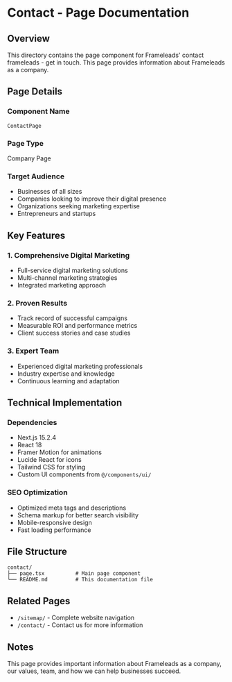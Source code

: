 # Contact - Page Documentation

## Overview
This directory contains the page component for Frameleads' contact frameleads - get in touch. This page provides information about Frameleads as a company.

## Page Details

### Component Name
`ContactPage`

### Page Type
Company Page

### Target Audience
- Businesses of all sizes
- Companies looking to improve their digital presence
- Organizations seeking marketing expertise
- Entrepreneurs and startups

## Key Features

### 1. Comprehensive Digital Marketing
- Full-service digital marketing solutions
- Multi-channel marketing strategies
- Integrated marketing approach

### 2. Proven Results
- Track record of successful campaigns
- Measurable ROI and performance metrics
- Client success stories and case studies

### 3. Expert Team
- Experienced digital marketing professionals
- Industry expertise and knowledge
- Continuous learning and adaptation

## Technical Implementation

### Dependencies
- Next.js 15.2.4
- React 18
- Framer Motion for animations
- Lucide React for icons
- Tailwind CSS for styling
- Custom UI components from `@/components/ui/`

### SEO Optimization
- Optimized meta tags and descriptions
- Schema markup for better search visibility
- Mobile-responsive design
- Fast loading performance

## File Structure
```
contact/
├── page.tsx          # Main page component
└── README.md         # This documentation file
```

## Related Pages
- `/sitemap/` - Complete website navigation
- `/contact/` - Contact us for more information

## Notes
This page provides important information about Frameleads as a company, our values, team, and how we can help businesses succeed.
